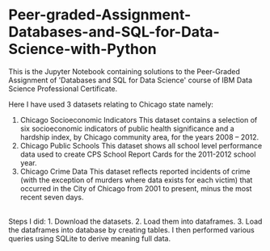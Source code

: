 # Peer-graded-Assignment-Databases-and-SQL-for-Data-Science-with-Python
This is the Jupyter Notebook containing solutions to the Peer-Graded Assignment of 'Databases and SQL for Data Science' course of IBM Data Science Professional Certificate.

Here I have used 3 datasets relating to Chicago state namely:
  1. Chicago Socioeconomic Indicators
     This dataset contains a selection of six socioeconomic indicators of public health significance and a hardship index, by Chicago community      area, for the years 2008 – 2012.
  2. Chicago Public Schools
     This dataset shows all school level performance data used to create CPS School Report Cards for the 2011-2012 school year.
  3. Chicago Crime Data
     This dataset reflects reported incidents of crime (with the exception of murders where data exists for each victim) that occurred in the        City of Chicago from 2001 to present, minus the most recent seven days.
<br>
Steps I did:
  1. Download the datasets.
  2. Load them into dataframes.
  3. Load the dataframes into database by creating tables.
I then performed various queries using SQLite to derive meaning full data.
